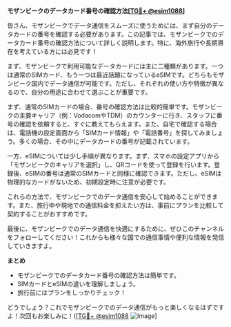**モザンビークのデータカード番号の確認方法[[TG💪+ @esim1088](https://t.me/s/esim1088)]**

皆さん、モザンビークでデータ通信をスムーズに使うためには、まず自分のデータカードの番号を確認する必要があります。この記事では、モザンビークでのデータカード番号の確認方法について詳しく説明します。特に、海外旅行や長期滞在を考えている方には必見です！

まず、モザンビークで利用可能なデータカードには主に二種類があります。一つは通常のSIMカード、もう一つは最近話題になっているeSIMです。どちらもモザンビーク国内でデータ通信が可能です。ただし、それぞれの使い方や特徴が異なるので、自分の用途に合わせて選ぶことが重要です。

まず、通常のSIMカードの場合、番号の確認方法は比較的簡単です。モザンビークの主要キャリア（例：VodacomやTDM）のカウンターに行き、スタッフに番号の確認を依頼すると、すぐに教えてもらえます。また、自宅で確認する場合は、電話機の設定画面から「SIMカード情報」や「電話番号」を探してみましょう。多くの場合、その中にデータカードの番号が記載されています。

一方、eSIMについては少し手順が異なります。まず、スマホの設定アプリから「モザンビークのキャリアを選択」し、QRコードを使って登録を行います。登録後、eSIMの番号は通常のSIMカードと同様に確認できます。ただし、eSIMは物理的なカードがないため、初期設定時に注意が必要です。

これらの方法で、モザンビークでのデータ通信を安心して始めることができます。また、旅行中や現地での通信料金を抑えたい方は、事前にプランを比較して契約することがおすすめです。

最後に、モザンビークでのデータ通信を快適にするために、ぜひこのチャンネルをフォローしてください！これからも様々な国での通信事情や便利な情報を発信していきますよ。

**まとめ**
- モザンビークでのデータカード番号の確認方法は簡単です。
- SIMカードとeSIMの違いを理解しましょう。
- 旅行前にはプランをしっかりチェック！

どうでしょう？これでモザンビークでのデータ通信がもっと楽しくなるはずですよ！次回もお楽しみに！([[TG💪+ @esim1088](https://t.me/s/esim1088) ![Image](https://i.postimg.cc/Y0z9fWf4/image.png)]